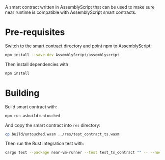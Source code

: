 A smart contract written in AssemblyScript that can be used to make
sure near runtime is compatible with AssemblyScript smart contracts.

# Pre-requisites

Switch to the smart contract directory and point npm to AssemblyScript:
```bash
npm install --save-dev AssemblyScript/assemblyscript
```

Then install dependencies with
```bash
npm install
```

# Building

Build smart contract with:
```bash
npm run asbuild:untouched
```

And copy the smart contract into `res` directory:
```bash
cp build/untouched.wasm ../res/test_contract_ts.wasm
```

Then run the Rust integration test with:
```bash
cargo test --package near-vm-runner --test test_ts_contract "" -- --nocapture
```
